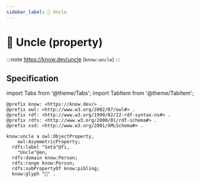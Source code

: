 ```yaml
---
sidebar_label: 👨 Uncle
---
```


# 👨 Uncle (property)

:::note
https://know.dev/uncle
(`know:uncle`)
:::

## Specification

import Tabs from '@theme/Tabs';
import TabItem from '@theme/TabItem';

<Tabs>
<TabItem value="turtle" label="Turtle">

```turtle
@prefix know: <https://know.dev/> .
@prefix owl: <http://www.w3.org/2002/07/owl#> .
@prefix rdf: <http://www.w3.org/1999/02/22-rdf-syntax-ns#> .
@prefix rdfs: <http://www.w3.org/2000/01/rdf-schema#> .
@prefix xsd: <http://www.w3.org/2001/XMLSchema#> .

know:uncle a owl:ObjectProperty,
    owl:AsymmetricProperty;
  rdfs:label "Setä"@fi,
    "Uncle"@en;
  rdfs:domain know:Person;
  rdfs:range know:Person;
  rdfs:subPropertyOf know:pibling;
  know:glyph "👨" .

```

</TabItem>
</Tabs>
